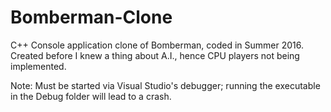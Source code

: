 # Bomberman-Clone
C++ Console application clone of Bomberman, coded in Summer 2016.  Created before I knew a thing about A.I., hence CPU players not being implemented.

Note: Must be started via Visual Studio's debugger; running the executable in the Debug folder will lead to a crash.
